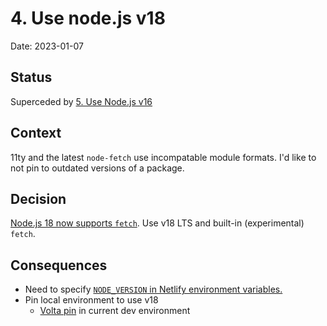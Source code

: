 # 4. Use node.js v18

Date: 2023-01-07

## Status

Superceded by [5. Use Node.js v16](0005-use-node-js-v16.md)

## Context

11ty and the latest `node-fetch` use incompatable module formats.
I'd like to not pin to outdated versions of a package.

## Decision

[Node.js 18 now supports `fetch`](https://nodejs.org/de/blog/announcements/v18-release-announce/#fetch-experimental). Use v18 LTS and built-in (experimental) `fetch`.

## Consequences

- Need to specify [`NODE_VERSION` in Netlify environment variables.](https://www.elian.codes/blog/21-12-03-set-your-node-version-in-netlify/)
- Pin local environment to use v18
  - [Volta pin](https://docs.volta.sh/reference/pin) in current dev environment
